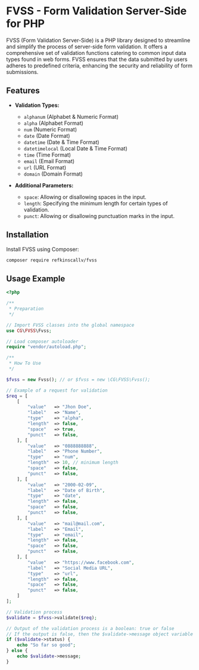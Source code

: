 # FVSS - Form Validation Server-Side for PHP

FVSS (Form Validation Server-Side) is a PHP library designed to streamline and simplify the process of server-side form validation. It offers a comprehensive set of validation functions catering to common input data types found in web forms. FVSS ensures that the data submitted by users adheres to predefined criteria, enhancing the security and reliability of form submissions.

## Features

- **Validation Types:**
  - `alphanum` (Alphabet & Numeric Format)
  - `alpha` (Alphabet Format)
  - `num` (Numeric Format)
  - `date` (Date Format)
  - `datetime` (Date & Time Format)
  - `datetimelocal` (Local Date & Time Format)
  - `time` (Time Format)
  - `email` (Email Format)
  - `url` (URL Format)
  - `domain` (Domain Format)
  
- **Additional Parameters:**
  - `space`: Allowing or disallowing spaces in the input.
  - `length`: Specifying the minimum length for certain types of validation.
  - `punct`: Allowing or disallowing punctuation marks in the input.

## Installation

Install FVSS using Composer:

```bash
composer require refkinscallv/fvss
```

## Usage Example

```php
<?php

/**
 * Preparation
 */

// Import FVSS classes into the global namespace
use CG\FVSS\Fvss;

// Load composer autoloader
require "vendor/autoload.php";

/**
 * How To Use
 */

$fvss = new Fvss(); // or $fvss = new \CG\FVSS\Fvss();

// Example of a request for validation
$req = [
    [
        "value"   => "Jhon Doe",
        "label"   => "Name",
        "type"    => "alpha",
        "length"  => false,
        "space"   => true,
        "punct"   => false,
    ], [
        "value"   => "0888888888",
        "label"   => "Phone Number",
        "type"    => "num",
        "length"  => 10, // minimum length
        "space"   => false,
        "punct"   => false,
    ], [
        "value"   => "2000-02-09",
        "label"   => "Date of Birth",
        "type"    => "date",
        "length"  => false,
        "space"   => false,
        "punct"   => false,
    ], [
        "value"   => "mail@mail.com",
        "label"   => "Email",
        "type"    => "email",
        "length"  => false,
        "space"   => false,
        "punct"   => false,
    ], [
        "value"   => "https://www.facebook.com",
        "label"   => "Social Media URL",
        "type"    => "url",
        "length"  => false,
        "space"   => false,
        "punct"   => false,
    ]
];

// Validation process
$validate = $fvss->validate($req);

// Output of the validation process is a boolean: true or false
// If the output is false, then the $validate->message object variable will have the value of the error message
if ($validate->status) {
    echo "So far so good";
} else {
    echo $validate->message;
}
```